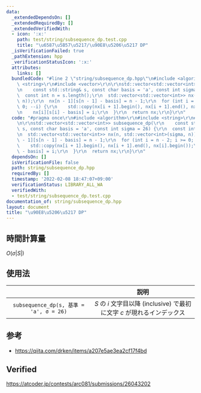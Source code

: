 ```yaml
---
data:
  _extendedDependsOn: []
  _extendedRequiredBy: []
  _extendedVerifiedWith:
  - icon: ':x:'
    path: test/string/subsequence_dp.test.cpp
    title: "\u6587\u5B57\u5217/\u90E8\u5206\u5217 DP"
  _isVerificationFailed: true
  _pathExtension: hpp
  _verificationStatusIcon: ':x:'
  attributes:
    links: []
  bundledCode: "#line 2 \"string/subsequence_dp.hpp\"\n#include <algorithm>\r\n#include\
    \ <string>\r\n#include <vector>\r\n\r\nstd::vector<std::vector<int>> subsequence_dp(\r\
    \n    const std::string& s, const char basis = 'a', const int sigma = 26) {\r\n\
    \  const int n = s.length();\r\n  std::vector<std::vector<int>> nx(n, std::vector<int>(sigma,\
    \ n));\r\n  nx[n - 1][s[n - 1] - basis] = n - 1;\r\n  for (int i = n - 2; i >=\
    \ 0; --i) {\r\n    std::copy(nx[i + 1].begin(), nx[i + 1].end(), nx[i].begin());\r\
    \n    nx[i][s[i] - basis] = i;\r\n  }\r\n  return nx;\r\n}\r\n"
  code: "#pragma once\r\n#include <algorithm>\r\n#include <string>\r\n#include <vector>\r\
    \n\r\nstd::vector<std::vector<int>> subsequence_dp(\r\n    const std::string&\
    \ s, const char basis = 'a', const int sigma = 26) {\r\n  const int n = s.length();\r\
    \n  std::vector<std::vector<int>> nx(n, std::vector<int>(sigma, n));\r\n  nx[n\
    \ - 1][s[n - 1] - basis] = n - 1;\r\n  for (int i = n - 2; i >= 0; --i) {\r\n\
    \    std::copy(nx[i + 1].begin(), nx[i + 1].end(), nx[i].begin());\r\n    nx[i][s[i]\
    \ - basis] = i;\r\n  }\r\n  return nx;\r\n}\r\n"
  dependsOn: []
  isVerificationFile: false
  path: string/subsequence_dp.hpp
  requiredBy: []
  timestamp: '2022-02-08 18:47:07+09:00'
  verificationStatus: LIBRARY_ALL_WA
  verifiedWith:
  - test/string/subsequence_dp.test.cpp
documentation_of: string/subsequence_dp.hpp
layout: document
title: "\u90E8\u5206\u5217 DP"
---
```



## 時間計算量

$O(\sigma \lvert S \rvert)$


## 使用法

||説明|
|:--:|:--:|
|`subsequence_dp(s, 基準 = 'a', σ = 26)`|$S$ の $i$ 文字目以降 (inclusive) で最初に文字 $c$ が現れるインデックス|


## 参考

- https://qiita.com/drken/items/a207e5ae3ea2cf17f4bd


## Verified

https://atcoder.jp/contests/arc081/submissions/26043202
